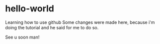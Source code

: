 # hello-world
Learning how to use github
Some changes were made here, because i'm doing the tutorial 
and he said for me to do so.

See u soon man! 


